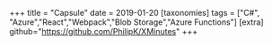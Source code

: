 +++
title = "Capsule"
date = 2019-01-20
[taxonomies]
tags = ["C#", "Azure","React","Webpack","Blob Storage","Azure Functions"]
[extra]
github="https://github.com/PhilipK/XMinutes"
+++

